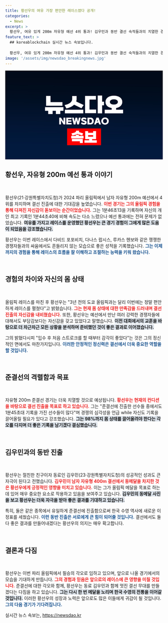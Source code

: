 ```yaml
---
title: 황선우의 여유 가장 편안한 레이스였다 공개!
categories:
  - News
excerpt: >
  황선우, 여유 있게 200m 자유형 예선 4위 통과! 김우민과 동반 결선 숙적들과의 치열한 경쟁 속에서도 메달 꿈 키우며 멋진 그림 만들고 싶다는 포부를 밝혔다.
feature_text: >
  ## koreablockchain 실시간 뉴스 속보입니다.

  황선우, 여유 있게 200m 자유형 예선 4위 통과! 김우민과 동반 결선 숙적들과의 치열한 경쟁 속에서도 메달 꿈 키우며 멋진 그림 만들고 싶다는 포부를 밝혔다.
image: '/assets/img/newsdao_breakingnews.jpg'
---
```


<p><img src="/assets/img/newsdao_breakingnews.jpg" alt="koreablockchain 속보" /></p>

<h2 data-ke-size="size26">황선우, 자유형 200m 예선 통과 이야기</h2>

<p data-ke-size="size16">&nbsp;</p>

<p>황선우(21·강원특별자치도청)가 2024 파리 올림픽에서 남자 자유형 200m 예선에서 4위를 차지하며 결선 진출에 대한 기대감을 높였습니다. <b><span style="color: #ee2323;">이번 경기는 그의 올림픽 경험을 통해 다져진 자신감이 돋보이는 순간이었습니다.</span></b> 그는 1분46초13을 기록하며 자신의 개인 최고 기록인 1분44초40에 비해 속도는 다소 느렸으나 예선 통과에는 전혀 문제가 없었습니다. <b><span style="background-color: #21538527;">여유를 가지고 레이스를 운영했던 황선우는 큰 경기 경험이 그에게 많은 도움이 되었음을 강조했습니다.</span></b> </p>

<p>황선우는 이번 레이스에서 다비드 포포비치, 다나스 랍시스, 루카스 헨보와 같은 쟁쟁한 경쟁자들과의 싸움에서도 흔들리지 않는 모습으로 좋은 성적을 기록했습니다. <b><span style="color: #1a5490;">그는 이제까지의 경험을 통해 레이스의 흐름을 잘 이해하고 조절하는 능력을 키워 왔습니다.</span></b> </p>

<p data-ke-size="size16">&nbsp;</p>

<h2 data-ke-size="size26">경험의 차이와 자신의 몸 상태</h2>

<p data-ke-size="size16">&nbsp;</p>

<p>올림픽 레이스를 마친 후 황선우는 "3년 전의 도쿄 올림픽과는 달리 이번에는 정말 편안하게 레이스를 펼쳤다"고 밝혔습니다. <b><span style="color: #ee2323;">그는 현재 몸 상태에 대한 만족감을 드러내며 결선 진출의 자신감을 내비쳤습니다.</span></b> 또한, 황선우는 예선에서 만난 여러 강력한 경쟁자들에 대해서도 부담감보다는 자신감을 갖고 있었다고 말했습니다. <b><span style="background-color: #21538527;">이전 대회에서의 교훈을 바탕으로 더 차근차근 모든 상황을 분석하며 준비했던 것이 좋은 결과로 이어졌습니다.</span></b> </p>

<p>그의 밝혔다시피 "입수 후 처음 스트로크를 할 때부터 감각이 좋았다"는 것은 그의 정신적인 면에서도 마찬가지입니다. <b><span style="color: #1a5490;">이러한 안정적인 정신력은 결선에서 더욱 중요한 역할을 할 것입니다.</span></b></p>

<p data-ke-size="size16">&nbsp;</p>

<h2 data-ke-size="size26">준결선의 격렬함과 목표</h2>

<p data-ke-size="size16">&nbsp;</p>

<p>자유형 200m 준결선 경기는 더욱 치열할 것으로 예상됩니다. <b><span style="color: #ee2323;">황선우는 현재의 컨디션을 바탕으로 결선 진출을 목표로 하고 있습니다.</span></b> 그는 "준결선에 진출한 선수들 중에서도 1분45초대 기록을 가진 선수들이 많다"며 경쟁의 심각성을 언급 while 자신도 기록을 끌어올릴 필요가 있다고 강조했습니다. <b><span style="background-color: #21538527;">그는 98%까지 몸 상태를 끌어올려야 한다는 각오를 다지며 더 좋은 기록을 남기겠다 결심했습니다.</span></b> </p>

<p data-ke-size="size16">&nbsp;</p>

<h2 data-ke-size="size26">김우민과의 동반 진출</h2>

<p data-ke-size="size16">&nbsp;</p>

<p>황선우는 절친한 친구이자 동료인 김우민(23·강원특별자치도청)의 성공적인 성과도 큰 자극이 된다고 전했습니다. <b><span style="color: #ee2323;">김우민이 남자 자유형 400m 결선에서 동메달을 차지한 것은 황선우에게 긍정적인 영향을 미치고 있습니다.</span></b> 이는 그가 올림픽 메달을 목표로 하는 데 있어 매우 중요한 요소로 작용하고 있음을 보여주고 있습니다. <b><span style="background-color: #21538527;">김우민의 동메달 사진을 보고 황선우는 더욱 자극을 받아 좋은 결과를 기대하고 있습니다.</span></b> </p>

<p>특히, 둘은 같은 종목에서 유일하게 준결선에 진출함으로써 한국 수영 역사에 새로운 이정표를 세웠습니다. <b><span style="color: #1a5490;">이런 동반 진출은 서로에게 큰 힘이 되어줄 것입니다.</span></b> 결선에서도 둘다 좋은 결과를 만들어내겠다는 황선우의 의지는 매우 확고합니다. </p>

<p data-ke-size="size16">&nbsp;</p> 

<h2 data-ke-size="size26">결론과 다짐</h2>

<p data-ke-size="size16">&nbsp;</p>

<p>황선우는 이번 파리 올림픽에서 필승의 각오로 임하고 있으며, 앞으로 나올 경기에서의 모습을 기대하게 만듭니다. <b><span style="color: #ee2323;">그의 경험과 믿음은 앞으로의 레이스에 큰 영향을 미칠 것입니다.</span></b>  준결선에 대한 각오와 함께, 황선우는 동료 김우민과 함께 멋진 결선 무대를 만들겠다는 다짐을 하고 있습니다. <b><span style="background-color: #21538527;">그는 다시 한 번 메달을 노리며 한국 수영의 전통을 이어갈 것입니다.</span></b> 이러한 황선우의 성장과 노력은 앞으로도 많은 이들에게 귀감이 될 것입니다. <b><span style="color: #1a5490;">그의 다음 경기가 기다려집니다.</span></b></p>
실시간 뉴스 속보는, <a href="https://newsdao.kr" rel="dofollow">https://newsdao.kr</a>


